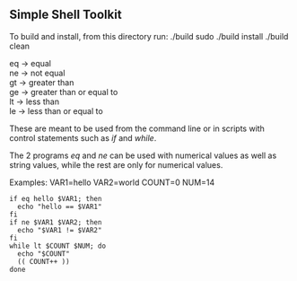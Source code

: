 Simple Shell Toolkit
---------

To build and install, from this directory run:
    ./build
    sudo ./build install
    ./build clean

eq -> equal <br />
ne -> not equal <br />
gt -> greater than <br />
ge -> greater than or equal to <br />
lt -> less than <br />
le -> less than or equal to <br />

These are meant to be used from the command line or in scripts with control statements such as *if* and *while*.

The 2 programs *eq* and *ne* can be used with numerical values as well as string values, while the rest are only for numerical values.

Examples:
    VAR1=hello
    VAR2=world
    COUNT=0
    NUM=14

    if eq hello $VAR1; then
      echo "hello == $VAR1"
    fi
    if ne $VAR1 $VAR2; then
      echo "$VAR1 != $VAR2"
    fi
    while lt $COUNT $NUM; do
      echo "$COUNT"
      (( COUNT++ ))
    done
